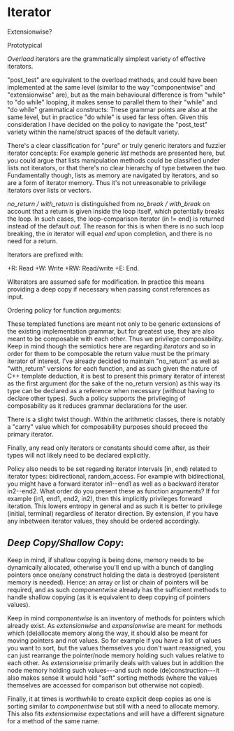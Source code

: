 Iterator
========

Extensionwise?

Prototypical

*Overload* iterators are the grammatically simplest variety of effective iterators.

"post\_test" are equivalent to the overload methods, and could have been implemented at the same level (similar to the way
"componentwise" and "extensionwise" are), but as the main behavioural difference is from "while" to "do while" looping,
it makes sense to parallel them to their "while" and "do while" grammatical constructs: These grammar points are also
at the same level, but in practice "do while" is used far less often. Given this consideration I have decided on the policy
to navigate the "post\_test" variety within the name/struct spaces of the default variety.

There's a clear classification for "pure" or truly generic iterators and fuzzier iterator concepts: For example generic *list*
methods are presented here, but you could argue that lists manipulation methods could be classified under lists not iterators,
or that there's no clear hierarchy of type between the two. Fundamentally though, lists as memory are navigated by iterators,
and so are a form of iterator memory. Thus it's not unreasonable to privilege iterators over lists or vectors.

*no_return / with_return* is distinguished from *no_break / with_break* on account that a return is given inside the loop itself,
which potentially breaks the loop. In such cases, the loop-comparison iterator (in != end) is returned instead of the default *out*.
The reason for this is when there is no such loop breaking, the *in* iterator will equal *end* upon completion, and there is no
need for a return.

Iterators are prefixed with:

+R: Read
+W: Write
+RW: Read/write
+E: End.

WIterators are assumed safe for modification.
In practice this means providing a deep copy if necessary when passing const references as input.

Ordering policy for function arguments:

These templated functions are meant not only to be generic extensions of the existing implementation grammar,
but for greatest use, they are also meant to be composable with each other. Thus we privilege composability.
Keep in mind though the semiotics here are regarding *iterators* and so in order for them to be composable
the return value must be the primary iterator of interest. I've already decided to maintain "no\_return"
as well as "with\_return" versions for each function, and as such given the nature of C++ template deduction,
it is best to present this primary iterator of interest as the first argument (for the sake of the no\_return version)
as this way its type can be declared as a reference when necessary (without having to declare other types).
Such a policy supports the privileging of composability as it reduces grammar declarations for the user.

There is a slight twist though. Within the arithmetic classes, there is notably a "carry" value which for composability
purposes should preceed the primary iterator.

Finally, any read only iterators or constants should come after, as their types will not likely need to be declared
explicitly.

Policy also needs to be set regarding iterator intervals [in, end) related to iterator types: bidirectional, random\_access.
For example with bidirectional, you might have a forward iterator in1--end1 as well as a backward iterator in2--end2.
What order do you present these as function arguments? If for example (in1, end1, end2, in2), then this implicitly privileges
forward iteration. This lowers entropy in general and as such it is better to privilege (initial, terminal) regardless of
iterator direction. By extension, if you have any inbetween iterator values, they should be ordered accordingly.

*Deep Copy/Shallow Copy*:
-------------------------

Keep in mind, if shallow copying is being done, memory needs to be dynamically allocated, otherwise you'll end up with
a bunch of dangling pointers once one/any construct holding the data is destroyed (persistent memory is needed).
Hence: an array or list or chain of pointers will be required, and as such *componentwise* already has the sufficient
methods to handle shallow copying (as it is equivalent to deep copying of pointers values).

Keep in mind *componentwise* is an inventory of methods for pointers which already exist. As *extensionwise* and *expansionwise*
are meant for methods which (de)allocate memory along the way, it should also be meant for moving pointers and not values.
So for example if you have a list of values you want to sort, but the values themselves you don't want reassigned,
you can just rearrange the pointer/node memory holding such values relative to each other. As *extensionwise* primarily deals
with values but in addition the node memory holding such values---and such node (de)construction---it also makes sense it
would hold "soft" sorting methods (where the values themselves are accessed for comparison but otherwise not copied).

Finally, it at times is worthwhile to create explicit deep copies as one is sorting similar to *componentwise* but still
with a need to allocate memory. This also fits *extensionwise* expectations and will have a different signature for
a method of the same name.

